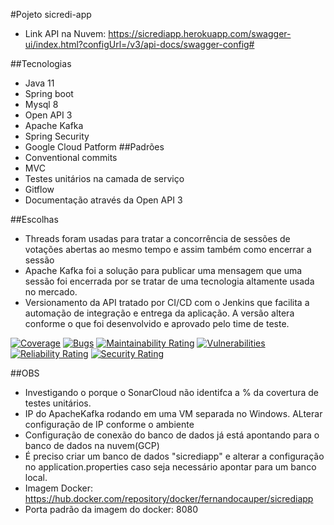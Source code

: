 #Pojeto sicredi-app

- Link API na Nuvem: https://sicrediapp.herokuapp.com/swagger-ui/index.html?configUrl=/v3/api-docs/swagger-config#

##Tecnologias
- Java 11
- Spring boot
- Mysql 8
- Open API 3
- Apache Kafka
- Spring Security
- Google Cloud Patform
##Padrões
- Conventional commits
- MVC
- Testes unitários na camada de serviço
- Gitflow
- Documentação através da Open API 3

##Escolhas
- Threads foram usadas para tratar a concorrência de sessões de votações abertas ao mesmo tempo e assim também como encerrar a sessão
- Apache Kafka foi a solução para publicar uma mensagem que uma sessão foi encerrada por se tratar de uma tecnologia altamente usada no mercado.
- Versionamento da API tratado por CI/CD com o Jenkins que facilita a automação de integração e entrega da aplicação. A versão altera conforme o que foi desenvolvido e aprovado pelo time de teste.

[![Coverage](https://sonarcloud.io/api/project_badges/measure?project=Thilin_sicredi-app&metric=coverage)](https://sonarcloud.io/dashboard?id=Thilin_sicredi-app)
[![Bugs](https://sonarcloud.io/api/project_badges/measure?project=Thilin_sicredi-app&metric=bugs)](https://sonarcloud.io/dashboard?id=Thilin_sicredi-app)
[![Maintainability Rating](https://sonarcloud.io/api/project_badges/measure?project=Thilin_sicredi-app&metric=sqale_rating)](https://sonarcloud.io/dashboard?id=Thilin_sicredi-app)
[![Vulnerabilities](https://sonarcloud.io/api/project_badges/measure?project=Thilin_sicredi-app&metric=vulnerabilities)](https://sonarcloud.io/dashboard?id=Thilin_sicredi-app)
[![Reliability Rating](https://sonarcloud.io/api/project_badges/measure?project=Thilin_sicredi-app&metric=reliability_rating)](https://sonarcloud.io/dashboard?id=Thilin_sicredi-app)
[![Security Rating](https://sonarcloud.io/api/project_badges/measure?project=Thilin_sicredi-app&metric=security_rating)](https://sonarcloud.io/dashboard?id=Thilin_sicredi-app)

##OBS
- Investigando o porque o SonarCloud não identifca a % da covertura de testes unitários.
- IP do ApacheKafka rodando em uma VM separada no Windows. ALterar configuração de IP conforme o ambiente
- Configuração de conexão do banco de dados já está apontando para o banco de dados na nuvem(GCP)
- É preciso criar um banco de dados "sicrediapp" e alterar a configuração no application.properties caso seja necessário apontar para um banco local.
- Imagem Docker: https://hub.docker.com/repository/docker/fernandocauper/sicrediapp
- Porta padrão da imagem do docker: 8080
